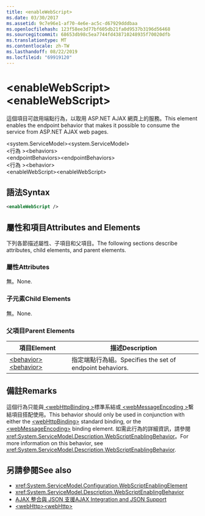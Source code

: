 ```yaml
---
title: <enableWebScript>
ms.date: 03/30/2017
ms.assetid: 9c7e96e1-af70-4e6e-ac5c-d67929dddbaa
ms.openlocfilehash: 123f58ee3d77bf605db21fa0d9537b3196d56468
ms.sourcegitcommit: 68653db98c5ea7744fd438710248935f70020dfb
ms.translationtype: MT
ms.contentlocale: zh-TW
ms.lasthandoff: 08/22/2019
ms.locfileid: "69919120"
---
```

# <a name="enablewebscript"></a><span data-ttu-id="5298e-101">\<enableWebScript></span><span class="sxs-lookup"><span data-stu-id="5298e-101">\<enableWebScript></span></span>
<span data-ttu-id="5298e-102">這個項目可啟用端點行為，以取用 ASP.NET AJAX 網頁上的服務。</span><span class="sxs-lookup"><span data-stu-id="5298e-102">This element enables the endpoint behavior that makes it possible to consume the service from ASP.NET AJAX web pages.</span></span>  
  
 <span data-ttu-id="5298e-103">\<system.ServiceModel></span><span class="sxs-lookup"><span data-stu-id="5298e-103">\<system.ServiceModel></span></span>  
<span data-ttu-id="5298e-104">\<行為 ></span><span class="sxs-lookup"><span data-stu-id="5298e-104">\<behaviors></span></span>  
<span data-ttu-id="5298e-105">\<endpointBehaviors></span><span class="sxs-lookup"><span data-stu-id="5298e-105">\<endpointBehaviors></span></span>  
<span data-ttu-id="5298e-106">\<行為 ></span><span class="sxs-lookup"><span data-stu-id="5298e-106">\<behavior></span></span>  
<span data-ttu-id="5298e-107">\<enableWebScript></span><span class="sxs-lookup"><span data-stu-id="5298e-107">\<enableWebScript></span></span>  
  
## <a name="syntax"></a><span data-ttu-id="5298e-108">語法</span><span class="sxs-lookup"><span data-stu-id="5298e-108">Syntax</span></span>  
  
```xml  
<enableWebScript />
```  
  
## <a name="attributes-and-elements"></a><span data-ttu-id="5298e-109">屬性和項目</span><span class="sxs-lookup"><span data-stu-id="5298e-109">Attributes and Elements</span></span>  
 <span data-ttu-id="5298e-110">下列各節描述屬性、子項目和父項目。</span><span class="sxs-lookup"><span data-stu-id="5298e-110">The following sections describe attributes, child elements, and parent elements.</span></span>  
  
### <a name="attributes"></a><span data-ttu-id="5298e-111">屬性</span><span class="sxs-lookup"><span data-stu-id="5298e-111">Attributes</span></span>  
 <span data-ttu-id="5298e-112">無。</span><span class="sxs-lookup"><span data-stu-id="5298e-112">None.</span></span>  
  
### <a name="child-elements"></a><span data-ttu-id="5298e-113">子元素</span><span class="sxs-lookup"><span data-stu-id="5298e-113">Child Elements</span></span>  
 <span data-ttu-id="5298e-114">無。</span><span class="sxs-lookup"><span data-stu-id="5298e-114">None.</span></span>  
  
### <a name="parent-elements"></a><span data-ttu-id="5298e-115">父項目</span><span class="sxs-lookup"><span data-stu-id="5298e-115">Parent Elements</span></span>  
  
|<span data-ttu-id="5298e-116">項目</span><span class="sxs-lookup"><span data-stu-id="5298e-116">Element</span></span>|<span data-ttu-id="5298e-117">描述</span><span class="sxs-lookup"><span data-stu-id="5298e-117">Description</span></span>|  
|-------------|-----------------|  
|[<span data-ttu-id="5298e-118">\<behavior></span><span class="sxs-lookup"><span data-stu-id="5298e-118">\<behavior></span></span>](behavior-of-endpointbehaviors.md)|<span data-ttu-id="5298e-119">指定端點行為組。</span><span class="sxs-lookup"><span data-stu-id="5298e-119">Specifies the set of endpoint behaviors.</span></span>|  
  
## <a name="remarks"></a><span data-ttu-id="5298e-120">備註</span><span class="sxs-lookup"><span data-stu-id="5298e-120">Remarks</span></span>  
 <span data-ttu-id="5298e-121">這個行為只能與[ \<webHttpBinding >](webhttpbinding.md)標準系結或[ \<webMessageEncoding >](webmessageencoding.md)繫結項目搭配使用。</span><span class="sxs-lookup"><span data-stu-id="5298e-121">This behavior should only be used in conjunction with either the [\<webHttpBinding>](webhttpbinding.md) standard binding, or the [\<webMessageEncoding>](webmessageencoding.md) binding element.</span></span>  <span data-ttu-id="5298e-122">如需此行為的詳細資訊，請參閱 <xref:System.ServiceModel.Description.WebScriptEnablingBehavior>。</span><span class="sxs-lookup"><span data-stu-id="5298e-122">For more information on this behavior, see <xref:System.ServiceModel.Description.WebScriptEnablingBehavior>.</span></span>  
  
## <a name="see-also"></a><span data-ttu-id="5298e-123">另請參閱</span><span class="sxs-lookup"><span data-stu-id="5298e-123">See also</span></span>

- <xref:System.ServiceModel.Configuration.WebScriptEnablingElement>
- <xref:System.ServiceModel.Description.WebScriptEnablingBehavior>
- [<span data-ttu-id="5298e-124">AJAX 整合與 JSON 支援</span><span class="sxs-lookup"><span data-stu-id="5298e-124">AJAX Integration and JSON Support</span></span>](../../../wcf/feature-details/ajax-integration-and-json-support.md)
- [<span data-ttu-id="5298e-125">\<webHttp></span><span class="sxs-lookup"><span data-stu-id="5298e-125">\<webHttp></span></span>](webhttp.md)
